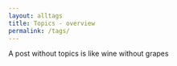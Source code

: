 ```yaml
---
layout: alltags
title: Topics - overview
permalink: /tags/
---
```


A post without topics is like wine without grapes
